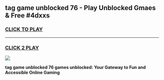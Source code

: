 
## tag game unblocked 76 - Play Unblocked Gmaes & Free #4dxxs
<h3>
<a href="https://news.freeplayer.one?title=tag_game_unblocked_76&ref=03M">CLICK TO PLAY</a></h3>
<hr>

<h3>
<a href="https://news.freeplayer.one?title=tag_game_unblocked_76&ref=03M">CLICK 2 PLAY</a>
  
</h3>

<a href="https://news.freeplayer.one?title=tag_game_unblocked_76&ref=03M"><img src="https://clearcache.store/games.png"></a>


**tag game unblocked 76 games unblocked: Your Gateway to Fun and Accessible Online Gaming**
